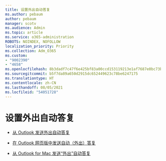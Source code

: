 ```yaml
---
title: 设置外出自动答复
ms.author: pebaum
author: pebaum
manager: scotv
ms.audience: Admin
ms.topic: article
ms.service: o365-administration
ROBOTS: NOINDEX, NOFOLLOW
localization_priority: Priority
ms.collection: Adm_O365
ms.custom:
- "9002390"
- "4658"
ms.openlocfilehash: 8b3dadf7c47f6e425bf83a00ccd153119213e1af7687e0bc73b35384ec9a7ae2
ms.sourcegitcommit: b5f7da89a650d2915dc652449623c78be6247175
ms.translationtype: HT
ms.contentlocale: zh-CN
ms.lasthandoff: 08/05/2021
ms.locfileid: "54051728"
---
```

# <a name="setting-up-out-of-office-automatic-replies"></a>设置外出自动答复

- [从 Outlook 发送外出自动答复](https://support.office.com/article/9742f476-5348-4f9f-997f-5e208513bd67)

- [在 Outlook 网页版中发送自动（外出）答复](https://support.office.com/article/0c193ab0-b9e1-4058-84be-a5b014242290)

- [从 Outlook for Mac 发送“外出”自动答复](https://support.office.com/article/4e07ab75-beda-4f9e-bcdc-44471ebacdee)
